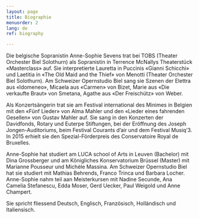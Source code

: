 ```yaml
---
layout: page
title: Biographie
menuorder: 2
lang: de
ref: biography

---
```



Die belgische Sopranistin Anne-Sophie Sevens trat bei TOBS (Theater Orchester Biel Solothurn) als Sopranistin in Terrence McNallys Theaterstück «Masterclass» auf. Sie interpretierte Lauretta in Puccinis «Gianni Schicchi» und Laetitia in «The Old Maid and the Thief» von Menotti (Theater Orchester Biel Solothurn). Am Schweizer Opernstudio Biel sang sie Szenen der Elettra aus «Idomeneo», Micaela aus «Carmen» von Bizet, Marie aus «Die verkaufte Braut» von Smetana, Agathe aus «Der Freischütz» von Weber.

Als Konzertsängerin trat sie am Festival international des Minimes in Belgien mit den «Fünf Lieder» von Alma Mahler und den «Lieder eines fahrenden Gesellen» von Gustav Mahler auf. Sie sang in den Konzerten der Davidfonds, Rotary und Euterpe Stiftungen, bei der Eröffnung des Joseph Jongen-Auditoriums, beim Festival Courants d’air und dem Festival Musiq‘3. 
In 2015 erhielt sie den Spezial-Förderpreis des Conservatoire Royal de Bruxelles. 

Anne-Sophie hat studiert am LUCA school of Arts in Leuven (Bachelor) mit Dina Grossberger und am Königliches Konservatorium Brüssel (Master) mit Marianne Pousseur und Michèle Massina. Am Schweizer Opernstudio Biel hat sie studiert mit Mathias Behrends, Franco Trinca und Barbara Locher. 
Anne-Sophie nahm teil aan Meisterkursen mit Nadine Secunde, Ana Camelia Stefanescu, Edda Moser, Gerd Uecker, Paul Weigold und Anne Champert. 

Sie spricht fliessend Deutsch, Englisch, Französisch, Holländisch und Italiensisch. 


